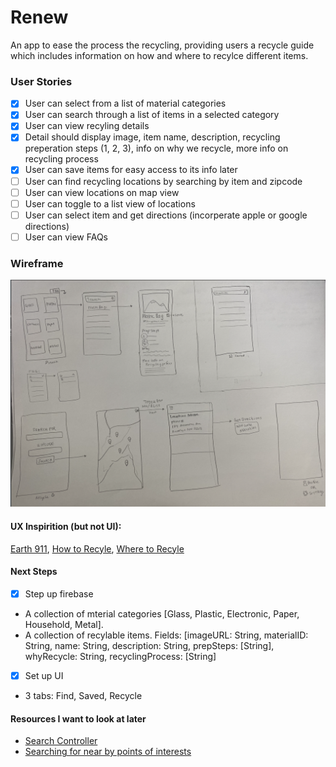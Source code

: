 # Renew
An app to ease the process the recycling, providing users a recycle guide which includes information on how and where to recylce different items.

### User Stories 

- [x] User can select from a list of material categories 
- [x] User can search through a list of items in a selected category 
- [x] User can view recyling details 
- [x] Detail should display image, item name, description, recycling preperation steps (1, 2, 3), info on why we recycle, more info on recycling process 
- [x] User can save items for easy access to its info later 
- [ ] User can find recycling locations by searching by item and zipcode
- [ ] User can view locations on map view 
- [ ] User can toggle to a list view of locations 
- [ ] User can select item and get directions (incorperate apple or google directions)
- [ ] User can view FAQs 

### Wireframe 
![image](media/wireframe.png)

#### UX Inspirition (but not UI): 
[Earth 911](https://earth911.com/), [How to Recyle](https://earth911.com/recycling-center-search-guides/?utm_source=earth911-header&utm_medium=top-navigation-menu&utm_campaign=top-nav-recycle-guide-button), [Where to Recyle](https://search.earth911.com/?utm_source=earth911-header&utm_medium=top-navigation-menu&utm_campaign=top-nav-recycle-search-button)


#### Next Steps 
- [x] Step up firebase 
- A collection of mterial categories [Glass, Plastic, Electronic, Paper, Household, Metal].
- A collection of recylable items. Fields: [imageURL: String, materialID: String, name: String, description: String, prepSteps: [String], whyRecycle: String, recyclingProcess: [String]

- [x] Set up UI 
- 3 tabs: Find, Saved, Recycle


#### Resources I want to look at later 
- [Search Controller](https://developer.apple.com/documentation/uikit/view_controllers/displaying_searchable_content_by_using_a_search_controller)
- [Searching for near by points of interests](https://developer.apple.com/documentation/mapkit/searching_for_nearby_points_of_interest)

